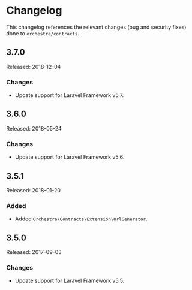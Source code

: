 # Changelog

This changelog references the relevant changes (bug and security fixes) done to `orchestra/contracts`.

## 3.7.0

Released: 2018-12-04

### Changes

* Update support for Laravel Framework v5.7.

## 3.6.0

Released: 2018-05-24

### Changes

* Update support for Laravel Framework v5.6.

## 3.5.1

Released: 2018-01-20

### Added

* Added `Orchestra\Contracts\Extension\UrlGenerator`.

## 3.5.0

Released: 2017-09-03

### Changes

* Update support for Laravel Framework v5.5.
